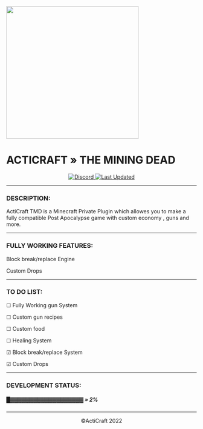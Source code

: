 <img src="https://acticraft.net/uploads/d28c1a95839941fea86622afc8a8e7046e14a7f1logo.webp" style="height: 350px;"> 
<h1> ACTICRAFT » THE MINING DEAD</h1>
<p align="center">
    <a href="https://discord.gg/acticraft">
        <img alt="Discord" src="https://img.shields.io/discord/912333006558097428?color=7289DA&label=Discord&logo=discord&logoColor=7289DA">
        <img alt="Last Updated" src="https://img.shields.io/github/last-commit/ActiCraft/ActiTMD">   
</a>

<hr>
<article>
<h3> DESCRIPTION:</h3>
<p> ActiCraft TMD is a Minecraft Private Plugin which allowes you to make a fully compatible  Post Apocalypse game with custom economy , guns and more.</p>


</article>
<hr>
<article>
<h3> FULLY WORKING FEATURES:</h3>
<p> Block break/replace Engine</p>
<p> Custom Drops</p>
</article>
<hr>
<article>
<h3> TO DO LIST:</h3>
<p> ☐ Fully Working gun System</p></li>
<p> ☐ Custom gun recipes</p></li>
<p> ☐ Custom food</p></li>
<p> ☐ Healing System</p></li>
<p> ☑ Block break/replace System</p></li>
<p> ☑ Custom Drops </p></li>

</article>
<hr>
<article>
<h3> DEVELOPMENT STATUS: </h3>
<h5> █▓▓▓▓▓▓▓▓▓▓▓▓▓▓▓▓▓▓▓ » 2%</h5>

</article>
<hr>

<p align="center">
    &copy;ActiCraft 2022
</p>